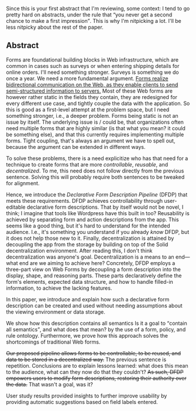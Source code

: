 <span class="comment" data-author="RV">Since this is your first abstract that I'm reviewing, some context: I tend to go pretty hard on abstracts, under the rule that <q>you never get a second chance to make a first impression</q>. This is why I'm nitpicking a lot. I'll be less nitpicky about the rest of the paper.</span>

## Abstract
<!-- Context      -->
Forms are foundational building blocks in Web infrastructure,
which are common in cases such as surveys or when entering shipping details for online orders.
<span class="comment" data-author="RV">I'll need something stronger. Surveys is something we do once a year. We need a more fundamental argument.</span>
<ins class="comment" data-author="RV">Forms realize bidirectional communication on the Web, as they enable clients to send semi-structured information to servers.</ins>
Most of these Web forms are however rather static in the fields they contain,
they are redesigned for every different use case,
and tightly couple the data with the application.
<span class="comment" data-author="RV">So this is good as a first-level attempt at the problem space, but I need something stronger, i.e., a deeper problem. Forms being static is not an issue by itself. The underlying issue is / could be, that organizations often need multiple forms that are highly similar (is that what you mean? it could be something else), and that this currently requires implementing multiple forms. Tight coupling, that's always an argument we have to spell out, because the argument can be extended in different ways.</span>
<!-- Need         -->
To solve these problems,
there is a need <span class="comment" data-author="RV">explicitize who has that need</span> for a technique to create forms that are more *controllable*, *reusable*, and *decentralized*.
<span class="comment" data-author="RV">To me, this need does not follow directly from the previous sentence. Solving this will probably require both sentences to be tweaked for alignment.</span>
<!-- Task         -->
Hence, we introduce the *Declarative Form Description Pipeline* (DFDP) that meets these requirements.
DFDP achieves controllability through user-editable declarative form descriptions.
<span class="comment" data-author="RV">That by itself would not be novel, I think; I imagine that tools like Wordpress have this built in too?</span>
Reusability is achieved by separating form and action descriptions from the app.
<span class="comment" data-author="RV">This seems like a good thing, but it's hard to understand for the intended audience. I.e., it's something you understand if you already _know_ DFDP, but it does not help those new to it.</span>
Finally, decentralization is attained by decoupling the app from the storage by building on top of the Solid decentralization environment.
<span class="comment" data-author="RV">After reading this, I don't think decentralization was anyone's goal. Decentralization is a means to an end—what end are we aiming to achieve here?</span>
Concretely, DFDP employs a three-part view on Web Forms by decoupling a form description into the display, shape, and reasoning parts.
These parts declaratively define the form's elements, expected data structure, and how to handle filled-in information, to achieve the lacking features.
<!-- Object       -->
In this paper, we introduce and explain how such a declarative form description can be created and used without needing assumptions about the viewing environment or data storage.
<!-- Findings     -->
We show how this description contains all semantics
<span class="comment" data-author="RV">Is it a goal to <q>contain all semantics</q>, and what does that mean?</span>
by the use of a form, policy,
and rule ontology.
Furthermore, we prove how this approach solves the shortcomings of traditional Web forms.
<!-- Conclusion   -->
<del class="comment" data-author="RV">Our proposed pipeline allows forms to be controllable, to be reused, and data to be stored in a decentralized way.</del>
<span class="comment" data-author="RV">The previous sentence is repetition. Conclusions are to explain lessons learned: what does this mean to the audience, what can they now do that they couldn't?</span>
<del class="comment" data-author="RV">As such, DFDP empowers users to modify form descriptions, restoring their authority over the data.</del>
<span class="comment" data-author="RV">That wasn't a goal, was it?</span>
<!-- Perspectives -->
User study results provided insights to further improve usability by providing automatic suggestions based on field labels entered.
